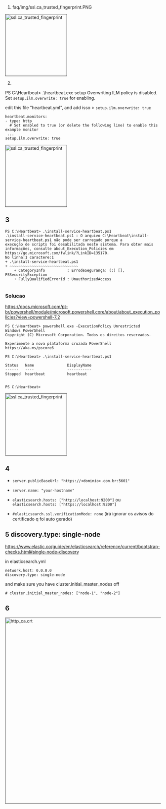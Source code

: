 

1. faq/img/ssl.ca_trusted_fingerprint.PNG
<p align="left">
  <a href="" rel="noopener">
 <img  height=200px src="https://github.com/lourranio/elastic-8/blob/118e9a73bb9fb1d9416af849952cc7f7e01ef84a/faq/img/ssl.ca_trusted_fingerprint.PNG" alt="ssl.ca_trusted_fingerprint"></a>
</p>

2. 
PS C:\Heartbeat> .\heartbeat.exe setup
Overwriting ILM policy is disabled. Set `setup.ilm.overwrite: true` for enabling.

edit this file "heartbeat.yml", and add isso > ```setup.ilm.overwrite: true```

```
heartbeat.monitors:
- type: http
  # Set enabled to true (or delete the following line) to enable this example monitor
 ...
setup.ilm.overwrite: true
```

<p align="left">
  <a href="" rel="noopener">
 <img  height=200px src="https://github.com/lourranio/elastic-8/blob/09d1ef90e2905c36193d6194c912137c742b266c/faq/img/problema-heartbeat.PNG" alt="ssl.ca_trusted_fingerprint"></a>
</p>


## 3

```
PS C:\Heartbeat> .\install-service-heartbeat.ps1
.\install-service-heartbeat.ps1 : O arquivo C:\Heartbeat\install-service-heartbeat.ps1 não pode ser carregado porque a
execução de scripts foi desabilitada neste sistema. Para obter mais informações, consulte about_Execution_Policies em
https://go.microsoft.com/fwlink/?LinkID=135170.
No linha:1 caractere:1
+ .\install-service-heartbeat.ps1
+ ~~~~~~~~~~~~~~~~~~~~~~~~~~~~~~~
    + CategoryInfo          : ErrodeSegurança: (:) [], PSSecurityException
    + FullyQualifiedErrorId : UnauthorizedAccess
 
```


### Solucao
https://docs.microsoft.com/pt-br/powershell/module/microsoft.powershell.core/about/about_execution_policies?view=powershell-7.2

```
PS C:\Heartbeat> powershell.exe -ExecutionPolicy Unrestricted
Windows PowerShell
Copyright (C) Microsoft Corporation. Todos os direitos reservados.

Experimente a nova plataforma cruzada PowerShell https://aka.ms/pscore6

PS C:\Heartbeat> .\install-service-heartbeat.ps1

Status   Name               DisplayName
------   ----               -----------
Stopped  heartbeat          heartbeat


PS C:\Heartbeat>
```

<p align="left">
  <a href="" rel="noopener">
 <img  height=200px src="https://github.com/lourranio/elastic-8/blob/19c0bc3de8e994bd63533b6fce7900ead6cc8932/faq/img/solucao.PNG" alt="ssl.ca_trusted_fingerprint"></a>
</p>


## 4

* ```server.publicBaseUrl: "https://<dominio>.com.br:5601"```

* ```server.name: "your-hostname"```

* ```elasticsearch.hosts: ["http://localhost:9200"]```
ou
```elasticsearch.hosts: ["https://localhost:9200"]```

* ```#elasticsearch.ssl.verificationMode: none```
(irá ignorar os avisos do certificado q foi auto gerado)


## 5 discovery.type: single-node
https://www.elastic.co/guide/en/elasticsearch/reference/current/bootstrap-checks.html#single-node-discovery

in elasticsearch.yml
```
network.host: 0.0.0.0
discovery.type: single-node
```
and make sure you have cluster.initial_master_nodes off

```# cluster.initial_master_nodes: ["node-1", "node-2"]```

## 6 

<p align="left">
  <a href="" rel="noopener">
 <img  height=600px src="https://github.com/lourranio/elastic-8/blob/6992d06dd0c5be4ed0ee5af4304cef7243ba5352/faq/img/http_ca.PNG" alt="http_ca.crt"></a>
</p>
